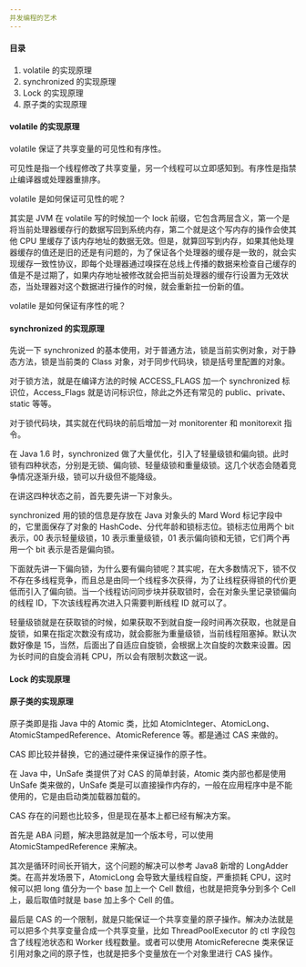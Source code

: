 ```yaml
---
并发编程的艺术
---
```


#### 目录

1. volatile 的实现原理
2. synchronized 的实现原理
3. Lock 的实现原理
4. 原子类的实现原理

#### volatile 的实现原理

volatile 保证了共享变量的可见性和有序性。

可见性是指一个线程修改了共享变量，另一个线程可以立即感知到。有序性是指禁止编译器或处理器重排序。

volatile 是如何保证可见性的呢？

其实是 JVM 在 volatile 写的时候加一个 lock 前缀，它包含两层含义，第一个是将当前处理器缓存行的数据写回到系统内存，第二个就是这个写内存的操作会使其他 CPU 里缓存了该内存地址的数据无效。但是，就算回写到内存，如果其他处理器缓存的值还是旧的还是有问题的，为了保证各个处理器的缓存是一致的，就会实现缓存一致性协议，即每个处理器通过嗅探在总线上传播的数据来检查自己缓存的值是不是过期了，如果内存地址被修改就会把当前处理器的缓存行设置为无效状态，当处理器对这个数据进行操作的时候，就会重新拉一份新的值。

volatile 是如何保证有序性的呢？

#### synchronized 的实现原理

先说一下 synchronized 的基本使用，对于普通方法，锁是当前实例对象，对于静态方法，锁是当前类的 Class 对象，对于同步代码块，锁是括号里配置的对象。

对于锁方法，就是在编译方法的时候 ACCESS_FLAGS 加一个 synchronized 标识位，Access_Flags 就是访问标识位，除此之外还有常见的 public、private、static 等等。

对于锁代码块，其实就在代码块的前后增加一对 monitorenter 和 monitorexit 指令。

在 Java 1.6 时，synchronized 做了大量优化，引入了轻量级锁和偏向锁。此时锁有四种状态，分别是无锁、偏向锁、轻量级锁和重量级锁。这几个状态会随着竞争情况逐渐升级，锁可以升级但不能降级。

在讲这四种状态之前，首先要先讲一下对象头。

synchronized 用的锁的信息是存放在 Java 对象头的 Mard Word 标记字段中的，它里面保存了对象的 HashCode、分代年龄和锁标志位。锁标志位用两个 bit 表示，00 表示轻量级锁，10 表示重量级锁，01 表示偏向锁和无锁，它们两个再用一个 bit 表示是否是偏向锁。

下面就先讲一下偏向锁，为什么要有偏向锁呢？其实呢，在大多数情况下，锁不仅不存在多线程竞争，而且总是由同一个线程多次获得，为了让线程获得锁的代价更低而引入了偏向锁。当一个线程访问同步块并获取锁时，会在对象头里记录锁偏向的线程 ID，下次该线程再次进入只需要判断线程 ID 就可以了。

轻量级锁就是在获取锁的时候，如果获取不到就自旋一段时间再次获取，也就是自旋锁，如果在指定次数没有成功，就会膨胀为重量级锁，当前线程阻塞掉。默认次数好像是 15，当然，后面出了自适应自旋锁，会根据上次自旋的次数来设置。因为长时间的自旋会消耗 CPU，所以会有限制次数这一说。

#### Lock 的实现原理

#### 原子类的实现原理

原子类即是指 Java 中的 Atomic 类，比如 AtomicInteger、AtomicLong、AtomicStampedReference、AtomicReference 等。都是通过 CAS 来做的。

CAS 即比较并替换，它的通过硬件来保证操作的原子性。

在 Java 中，UnSafe 类提供了对 CAS 的简单封装，Atomic 类内部也都是使用 UnSafe 类来做的，UnSafe 类是可以直接操作内存的，一般在应用程序中是不能使用的，它是由启动类加载器加载的。

CAS 存在的问题也比较多，但是现在基本上都已经有解决方案。

首先是 ABA 问题，解决思路就是加一个版本号，可以使用 AtomicStampedReference 来解决。

其次是循环时间长开销大，这个问题的解决可以参考 Java8 新增的 LongAdder 类。在高并发场景下，AtomicLong 会导致大量线程自旋，严重损耗 CPU，这时候可以把 long 值分为一个 base 加上一个 Cell 数组，也就是把竞争分到多个 Cell 上，最后取值时就是 base 加上多个 Cell 的值。

最后是 CAS 的一个限制，就是只能保证一个共享变量的原子操作。解决办法就是可以把多个共享变量合成一个共享变量，比如 ThreadPoolExecutor 的 ctl 字段包含了线程池状态和 Worker 线程数量。或者可以使用 AtomicReferecne 类来保证引用对象之间的原子性，也就是把多个变量放在一个对象里进行 CAS 操作。